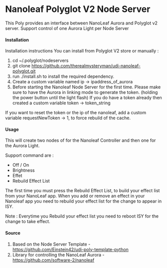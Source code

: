 # Nanoleaf Polyglot V2 Node Server

This Poly provides an interface between NanoLeaf Aurora and Polyglot v2 server. Support control of one Aurora Light per Node Server

#### Installation

Installation instructions
You can install from Polyglot V2 store or manually :

1. cd ~/.polyglot/nodeservers
2. git clone https://github.com/therealmysteryman/udi-nanoleaf-polyglot.git
3. run ./install.sh to install the required dependency.
4. Create a custom variable named ip -> ipaddress_of_aurora
5. Before starting the Nanoleaf Node Server for the first time. Please make sure to have the Aurora in linking mode to generate the token. (holding the power button until the light flash) If you do have a token already then created a custom variable token -> token_string

If you want to reset the token or the ip of the nanoleaf, add a custom variable requestNewToken -> 1, to force rebuild of the cache.

#### Usage

This will create two nodes of for the Nanoleaf Controller and then one for the Aurora Light.

Support command are :
- Off / On 
- Brightness
- Effet
- Rebuild Effect List

The first time you must press the Rebuild Effect List, to build your effect list from your NanoLeaf app. When you add or remove an effect in your Nanoleaf app you need to rebuild your effect list for the change to appear in ISY.

Note : Everytime you Rebuild your effect list you need to reboot ISY for the change to take effect.

#### Source

1. Based on the Node Server Template - https://github.com/Einstein42/udi-poly-template-python
2. Library for controlling the NanoLeaf Aurora -https://github.com/software-2/nanoleaf
